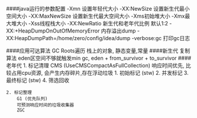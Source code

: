 ####java运行的参数配置
    -Xmn 设置年轻代大小
    -XX:NewSize 设置新生代最小空间大小
    -XX:MaxNewSize 设置新生代最大空间大小
    -Xms初始堆大小 
    -Xmx最大堆大小 
    -Xss线程栈大小
    -XX:NewRatio 新生代和老年代比例 默认1:2
    -XX:+HeapDumpOnOutOfMemoryError 内存溢出dump 
    -XX:HeapDumpPath=/home/zero/config/idea/dump
    -verbose:gc 打印gc日志
    

####应用可达算法
    GC Roots遍历
        栈上的对象, 静态变量,常量
####新生代
    复制算法
        eden区空间不够就触发min gc, eden + from_survivor + to_survivor
####老年代
    1. 标记清理
        CMS (UseCMSCompactAsFullCollection)
        响应时间优先, 比较占用cpu资源, 会产生内存碎片,存在浮动垃圾 
            1. 初始标记 (stw) 
            2. 并发标记 
            3. 最终标记 (stw)
            4. 筛选回收
            
    2. 标记整理
        G1 (优先队列)
        可预测响应时间的垃圾收集器
        ZGC